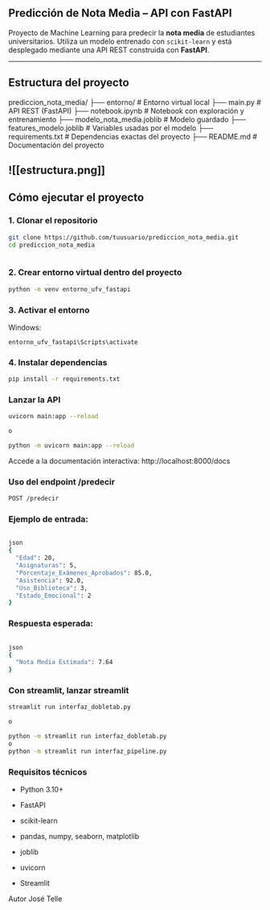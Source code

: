 ## Predicción de Nota Media – API con FastAPI

Proyecto de Machine Learning para predecir la **nota media** de estudiantes universitarios. Utiliza un modelo entrenado con `scikit-learn` y está desplegado mediante una API REST construida con **FastAPI**.

---

## Estructura del proyecto

prediccion_nota_media/ ├── entorno/ # Entorno virtual local ├── main.py # API REST (FastAPI) ├── notebook.ipynb # Notebook con exploración y entrenamiento ├── modelo_nota_media.joblib # Modelo guardado ├── features_modelo.joblib # Variables usadas por el modelo ├── requirements.txt # Dependencias exactas del proyecto ├── README.md # Documentación del proyecto

![[estructura.png]]
---

## Cómo ejecutar el proyecto

### 1. Clonar el repositorio

```bash
git clone https://github.com/tuusuario/prediccion_nota_media.git
cd prediccion_nota_media
```
```

```


### 2. Crear entorno virtual dentro del proyecto

```bash
python -m venv entorno_ufv_fastapi
```
### 3. Activar el entorno
Windows:

```
entorno_ufv_fastapi\Scripts\activate
```


### 4. Instalar dependencias
```bash
pip install -r requirements.txt
```

### Lanzar la API
```bash
uvicorn main:app --reload

o 

python -m uvicorn main:app --reload
```
Accede a la documentación interactiva: http://localhost:8000/docs

###  Uso del endpoint /predecir

```bash
POST /predecir
```

### Ejemplo de entrada:

```bash

json
{
  "Edad": 20,
  "Asignaturas": 5,
  "Porcentaje_Exámenes_Aprobados": 85.0,
  "Asistencia": 92.0,
  "Uso_Biblioteca": 3,
  "Estado_Emocional": 2
}
```

### Respuesta esperada:
```bash

json
{
  "Nota Media Estimada": 7.64
}
```
### Con streamlit, lanzar streamlit
```bash
streamlit run interfaz_dobletab.py

o

python -m streamlit run interfaz_dobletab.py
o 
python -m streamlit run interfaz_pipeline.py
```
### Requisitos técnicos
- Python 3.10+

- FastAPI

- scikit-learn

- pandas, numpy, seaborn, matplotlib

- joblib

- uvicorn

- Streamlit

Autor
José Telle